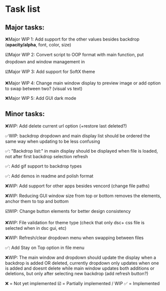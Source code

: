 # Task list
## Major tasks:
❌Major WIP 1: Add support for the other values besides backdrop (**opacity/alpha**, font, color, size)

☑️Major WIP 2: Convert script to OOP format with main function, put dropdown and window management in 

☑️Major WIP 3: Add support for SoftX theme

❌Major WIP 4: Change main window display to preview image or add option to swap between two? (visual vs text)

❌Major WIP 5: Add GUI dark mode

## Minor tasks:

❌WIP: Add delete current url option (+restore last deleted?)

✅WIP: backdrop dropdown and main display list should be ordered the same way when updating to be less confusing 

✅: "Backdrop list:" in main display should be displayed when file is loaded, not after first backdrop selection refresh

✅: Add gif support to backdrop types

✅: Add demos in readme and polish format

❌WIP: Add support for other apps besides vencord (change file paths)

❌WIP: Reducing GUI window size from top or bottom removes the elements, anchor them to top and bottom

☑️WIP: Change button elements for better design consistency

❌WIP: File validation for theme type (check that only dsc+ css file is selected when in dsc gui, etc)

❌WIP: Refresh/clear dropdown menu when swapping between files

✅: Add Stay on Top option in file menu

❌WIP: The main window and dropdown should update the display when a backdrop is added OR deleted, currently dropdown only updates when one is added and doesnt delete while main window updates both additions or deletions, but only after selecting new backdrop (add refresh button?)


❌ = Not yet implemented
☑️ = Partially implemented / WIP
✅ = Implemented